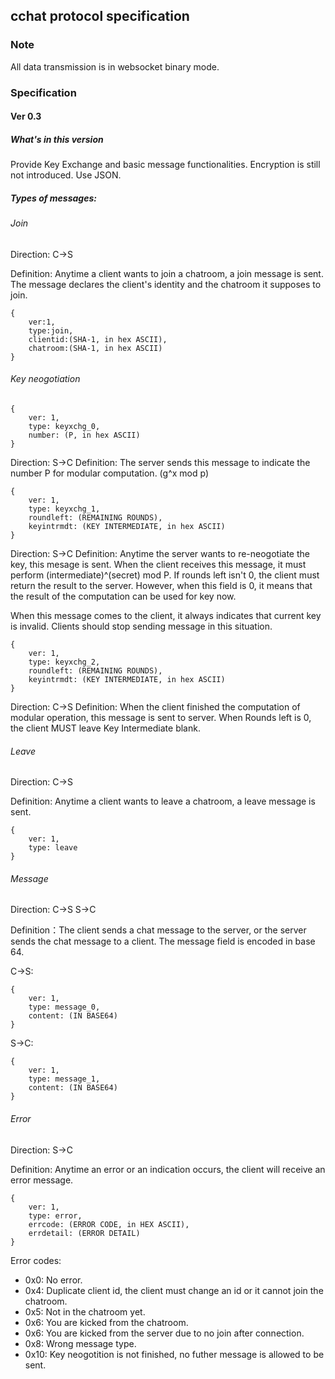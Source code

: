 ## cchat protocol specification

### Note

All data transmission is in websocket binary mode.

### Specification
#### Ver 0.3
##### What's in this version

Provide Key Exchange and basic message functionalities. Encryption is still not introduced.
Use JSON.

##### Types of messages:

###### Join

Direction: C->S

Definition: Anytime a client wants to join a chatroom, a join message is sent.
The message declares the client's identity and the chatroom it supposes to join.

    {
        ver:1,
        type:join,
        clientid:(SHA-1, in hex ASCII),
        chatroom:(SHA-1, in hex ASCII)
    }

###### Key neogotiation

    {
        ver: 1,
        type: keyxchg_0,
        number: (P, in hex ASCII)
    }

Direction: S->C
Definition: The server sends this message to indicate the number P for modular
computation. (g^x mod p)

    {
        ver: 1,
        type: keyxchg_1,
        roundleft: (REMAINING ROUNDS),
        keyintrmdt: (KEY INTERMEDIATE, in hex ASCII)
    }

Direction: S->C
Definition: Anytime the server wants to re-neogotiate the key, this mesage is sent.
When the client receives this message, it must perform (intermediate)^(secret) mod P. If
rounds left isn't 0, the client must return the result to the server. However, when this
field is 0, it means that the result of the computation can be used for key now.

When this message comes to the client, it always indicates that current key is invalid. Clients
should stop sending message in this situation.

    {
        ver: 1,
        type: keyxchg_2,
        roundleft: (REMAINING ROUNDS),
        keyintrmdt: (KEY INTERMEDIATE, in hex ASCII)
    }

Direction: C->S
Definition: When the client finished the computation of modular operation, this message
is sent to server. When Rounds left is 0, the client MUST leave Key Intermediate blank.

###### Leave 

Direction: C->S

Definition: Anytime a client wants to leave a chatroom, a leave message is sent.

    {
        ver: 1,
        type: leave
    }

###### Message

Direction: C->S S->C

Definition：The client sends a chat message to the server, or the server sends the chat message to a client.
The message field is encoded in base 64.

C->S:

    {
        ver: 1,
        type: message_0,
        content: (IN BASE64)
    }

S->C:

    {
        ver: 1,
        type: message_1,
        content: (IN BASE64)
    }

###### Error 

Direction: S->C

Definition: Anytime an error or an indication occurs, the client will receive an error message.

    {
        ver: 1,
        type: error,
        errcode: (ERROR CODE, in HEX ASCII),
        errdetail: (ERROR DETAIL)
    }

Error codes:

- 0x0: No error.
- 0x4: Duplicate client id, the client must change an id or it cannot join the chatroom.
- 0x5: Not in the chatroom yet.
- 0x6: You are kicked from the chatroom.
- 0x6: You are kicked from the server due to no join after connection.
- 0x8: Wrong message type.
- 0x10: Key neogotition is not finished, no futher message is allowed to be sent.

